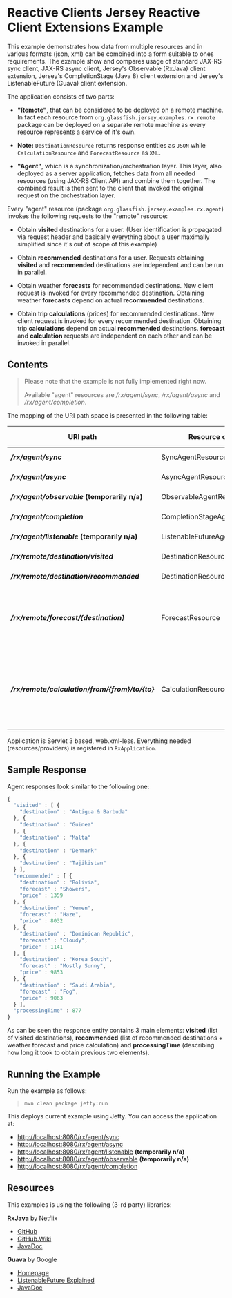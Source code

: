 [//]: # " Copyright (c) 2015, 2018 Oracle and/or its affiliates. All rights reserved. "
[//]: # " "
[//]: # " This program and the accompanying materials are made available under the "
[//]: # " terms of the Eclipse Distribution License v. 1.0, which is available at "
[//]: # " http://www.eclipse.org/org/documents/edl-v10.php. "
[//]: # " "
[//]: # " SPDX-License-Identifier: BSD-3-Clause "

Reactive Clients Jersey Reactive Client Extensions Example
==========================================================

This example demonstrates how data from multiple resources and in
various formats (json, xml) can be combined into a form suitable to ones
requirements. The example show and compares usage of standard JAX-RS
sync client, JAX-RS async client, Jersey's Observable (RxJava) client
extension, Jersey's CompletionStage (Java 8) client extension and
Jersey's ListenableFuture (Guava) client extension.

The application consists of two parts:

-   **"Remote"**, that can be considered to be deployed on a
    remote machine. In fact each resource from
    `org.glassfish.jersey.examples.rx.remote` package can be deployed on
    a separate remote machine as every resource represents a service of
    it's own.

-   **Note:** `DestinationResource` returns response entities as `JSON`
    while `CalculationResource` and `ForecastResource` as `XML`.

-   **"Agent"**, which is a synchronization/orchestration layer. This
    layer, also deployed as a server application, fetches data from all
    needed resources (using JAX-RS Client API) and combine
    them together. The combined result is then sent to the client that
    invoked the original request on the orchestration layer.

Every "agent" resource (package `org.glassfish.jersey.examples.rx.agent`)
invokes the following requests to the "remote" resource:

-   Obtain **visited** destinations for a user. (User identification is
    propagated via request header and basically everything about a user
    maximally simplified since it's out of scope of this example)

-   Obtain **recommended** destinations for a user. Requests obtaining
    **visited** and **recommended** destinations are independent and can
    be run in parallel.

-   Obtain weather **forecasts** for recommended destinations. New
    client request is invoked for every recommended destination.
    Obtaining weather **forecasts** depend on actual
    **recommended** destinations.

-   Obtain trip **calculations** (prices) for recommended destinations.
    New client request is invoked for every recommended destination.
    Obtaining trip **calculations** depend on actual
    **recommended** destinations. **forecast** and **calculation**
    requests are independent on each other and can be invoked
    in parallel.

Contents
--------

> Please note that the example is not fully implemented right now.
>
> Available "agent" resources are _/rx/agent/sync_, _/rx/agent/async_ and _/rx/agent/completion_.

The mapping of the URI path space is presented in the following table:

URI path                                           | Resource class                  | HTTP methods   | Allowed values
-------------------------------------------------- | ------------------------------- | -------------- | ------------------------------------------------------------------------------
**_/rx/agent/sync_**                               | SyncAgentResource               | GET            | returns JSON
**_/rx/agent/async_**                              | AsyncAgentResource              | GET            | returns JSON
**_/rx/agent/observable_** **(temporarily n/a)**   | ObservableAgentResource         | GET            | returns JSON
**_/rx/agent/completion_**                         | CompletionStageAgentResource    | GET            | returns JSON
**_/rx/agent/listenable_** **(temporarily n/a)**   | ListenableFutureAgentResource   | GET            | returns JSON
**_/rx/remote/destination/visited_**               | DestinationResource             | GET            | returns JSON
**_/rx/remote/destination/recommended_**           | DestinationResource             | GET            | returns JSON
**_/rx/remote/forecast/{destination}_**            | ForecastResource                | GET            | destination - name of a country; returns XML (random value)
**_/rx/remote/calculation/from/{from}/to/{to}_**   | CalculationResource             | GET            | from - name of a country, to - name of a country; returns XML (random value)

Application is Servlet 3 based, web.xml-less. Everything needed (resources/providers) is registered in `RxApplication`.

Sample Response
---------------

Agent responses look similar to the following one:

```javascript
{
  "visited" : [ {
    "destination" : "Antigua & Barbuda"
  }, {
    "destination" : "Guinea"
  }, {
    "destination" : "Malta"
  }, {
    "destination" : "Denmark"
  }, {
    "destination" : "Tajikistan"
  } ],
  "recommended" : [ {
    "destination" : "Bolivia",
    "forecast" : "Showers",
    "price" : 1359
  }, {
    "destination" : "Yemen",
    "forecast" : "Haze",
    "price" : 8032
  }, {
    "destination" : "Dominican Republic",
    "forecast" : "Cloudy",
    "price" : 1141
  }, {
    "destination" : "Korea South",
    "forecast" : "Mostly Sunny",
    "price" : 9853
  }, {
    "destination" : "Saudi Arabia",
    "forecast" : "Fog",
    "price" : 9063
  } ],
  "processingTime" : 877
}
```

As can be seen the response entity contains 3 main elements: **visited**
(list of visited destinations), **recommended** (list of recommended
destinations + weather forecast and price calculation) and
**processingTime** (describing how long it took to obtain previous two
elements).

Running the Example
-------------------

Run the example as follows:

>     mvn clean package jetty:run

This deploys current example using Jetty. You can access the application at:

-   <http://localhost:8080/rx/agent/sync>
-   <http://localhost:8080/rx/agent/async>
-   <http://localhost:8080/rx/agent/listenable> **(temporarily n/a)**
-   <http://localhost:8080/rx/agent/observable> **(temporarily n/a)**
-   <http://localhost:8080/rx/agent/completion>

Resources
---------

This examples is using the following (3-rd party) libraries:

**RxJava** by Netflix
-   [GitHub](https://github.com/ReactiveX/RxJava)
-   [GitHub.Wiki](https://github.com/ReactiveX/RxJava/wiki)
-   [JavaDoc](http://reactivex.io/RxJava/javadoc/)

**Guava** by Google
-   [Homepage](https://code.google.com/p/guava-libraries/)
-   [ListenableFuture
    Explained](https://code.google.com/p/guava-libraries/wiki/ListenableFutureExplained)
-   [JavaDoc](http://docs.guava-libraries.googlecode.com/git/javadoc/index.html?overview-summary.html)
